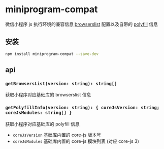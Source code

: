 # miniprogram-compat

微信小程序 js 执行环境的兼容信息 [browserslist](https://github.com/browserslist/browserslist) 配置以及自带的 [polyfill](https://developers.weixin.qq.com/miniprogram/dev/framework/runtime/js-support.html) 信息

## 安装

```bash
npm install miniprogram-compat --save-dev
```

## api

### `getBrowsersList(version: string): string[]`

获取小程序对应基础库的 browserslist 信息

### `getPolyfillInfo(version: string): { coreJsVersion: string; coreJsModules: string[] }`

获取小程序对应基础库的 polyfill 信息
- `coreJsVersion` 基础库内置的 core-js 版本号
- `coreJsModules` 基础库内置的 core-js 模块列表 (对应 core-js 3)
